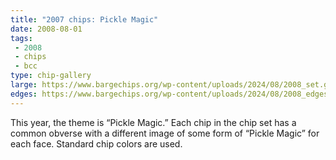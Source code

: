 ```yaml
---
title: "2007 chips: Pickle Magic"
date: 2008-08-01
tags:
 - 2008
 - chips
 - bcc
type: chip-gallery
large: https://www.bargechips.org/wp-content/uploads/2024/08/2008_set.gif
edges: https://www.bargechips.org/wp-content/uploads/2024/08/2008_edges.gif
---
```


This year, the theme is &#8220;Pickle Magic.&#8221; Each chip in the chip set
has a common obverse with a different image of some form of &#8220;Pickle
Magic&#8221; for each face. Standard chip colors are used.
